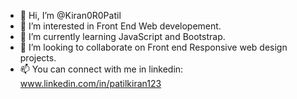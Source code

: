 - 👋 Hi, I’m @Kiran0R0Patil
- 👀 I’m interested in Front End Web developement.
- 🌱 I’m currently learning JavaScript and Bootstrap.
- 💞️ I’m looking to collaborate on Front end Responsive web design projects.
- 📫 You can connect with me in linkedin: www.linkedin.com/in/patilkiran123 
